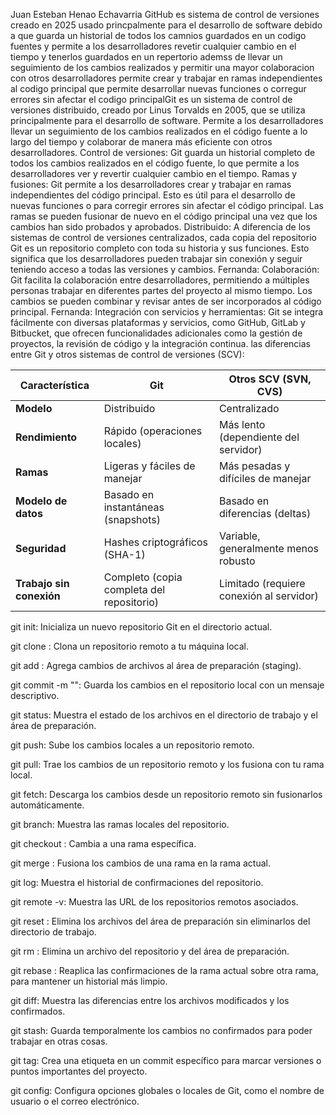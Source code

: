 Juan Esteban Henao Echavarria
GitHub es sistema de control de versiones creado en 2025 usado princpalmente para el desarrollo de software debido a que guarda un historial de todos los camnios guardados en un codigo fuentes y permite a los desarrolladores revetir cualquier cambio en el tiempo y tenerlos guardados en un repertorio ademss de llevar un seguimiento de los cambios realizados y permitir una mayor colaboracion con otros desarrolladores permite crear y trabajar en ramas independientes al codigo principal que permite desarrollar nuevas funciones o corregur errores sin afectar el codigo principalGit es un sistema de control de versiones distribuido, creado por Linus Torvalds en 2005, que se utiliza principalmente para el desarrollo de software.
 Permite a los desarrolladores llevar un seguimiento de los cambios realizados en el código fuente a lo largo del tiempo y colaborar de manera más eficiente con otros desarrolladores.
 Control de versiones: Git guarda un historial completo de todos los cambios realizados en el código fuente, lo que permite a los desarrolladores ver y revertir cualquier cambio en el tiempo.
 Ramas y fusiones: Git permite a los desarrolladores crear y trabajar en ramas independientes del código principal. Esto es útil para el desarrollo de nuevas funciones o para corregir errores sin afectar el código principal. Las ramas se pueden fusionar de nuevo en el código principal una vez que los cambios han sido probados y aprobados.
 Distribuido: A diferencia de los sistemas de control de versiones centralizados, cada copia del repositorio Git es un repositorio completo con toda su historia y sus funciones. Esto significa que los desarrolladores pueden trabajar sin conexión y seguir teniendo acceso a todas las versiones y cambios.
 Fernanda: Colaboración: Git facilita la colaboración entre desarrolladores, permitiendo a múltiples personas trabajar en diferentes partes del proyecto al mismo tiempo. Los cambios se pueden combinar y revisar antes de ser incorporados al código principal.
 Fernanda: Integración con servicios y herramientas: Git se integra fácilmente con diversas plataformas y servicios, como GitHub, GitLab y Bitbucket, que ofrecen funcionalidades adicionales como la gestión de proyectos, la revisión de código y la integración continua.
 las diferencias entre Git y otros sistemas de control de versiones (SCV):

| Característica     | Git                                | Otros SCV (SVN, CVS)               |
|--------------------|------------------------------------|------------------------------------|
| **Modelo**         | Distribuido                        | Centralizado                       |
| **Rendimiento**    | Rápido (operaciones locales)       | Más lento (dependiente del servidor) |
| **Ramas**          | Ligeras y fáciles de manejar       | Más pesadas y difíciles de manejar |
| **Modelo de datos**| Basado en instantáneas (snapshots) | Basado en diferencias (deltas)     |
| **Seguridad**      | Hashes criptográficos (SHA-1)      | Variable, generalmente menos robusto |
| **Trabajo sin conexión** | Completo (copia completa del repositorio) | Limitado (requiere conexión al servidor) |



git init: Inicializa un nuevo repositorio Git en el directorio actual.

git clone <url>: Clona un repositorio remoto a tu máquina local.

git add <archivo>: Agrega cambios de archivos al área de preparación (staging).

git commit -m "<mensaje>": Guarda los cambios en el repositorio local con un mensaje descriptivo.

git status: Muestra el estado de los archivos en el directorio de trabajo y el área de preparación.

git push: Sube los cambios locales a un repositorio remoto.

git pull: Trae los cambios de un repositorio remoto y los fusiona con tu rama local.

git fetch: Descarga los cambios desde un repositorio remoto sin fusionarlos automáticamente.

git branch: Muestra las ramas locales del repositorio.

git checkout <rama>: Cambia a una rama específica.

git merge <rama>: Fusiona los cambios de una rama en la rama actual.

git log: Muestra el historial de confirmaciones del repositorio.

git remote -v: Muestra las URL de los repositorios remotos asociados.

git reset <archivo>: Elimina los archivos del área de preparación sin eliminarlos del directorio de trabajo.

git rm <archivo>: Elimina un archivo del repositorio y del área de preparación.

git rebase <rama>: Reaplica las confirmaciones de la rama actual sobre otra rama, para mantener un historial más limpio.

git diff: Muestra las diferencias entre los archivos modificados y los confirmados.

git stash: Guarda temporalmente los cambios no confirmados para poder trabajar en otras cosas.

git tag: Crea una etiqueta en un commit específico para marcar versiones o puntos importantes del proyecto.

git config: Configura opciones globales o locales de Git, como el nombre de usuario o el correo electrónico.
